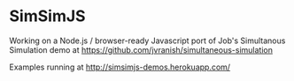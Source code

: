 # SimSimJS

Working on a Node.js / browser-ready Javascript port of Job's Simultanous Simulation demo at https://github.com/jvranish/simultaneous-simulation

Examples running at http://simsimjs-demos.herokuapp.com/

